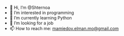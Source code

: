 - 👋 Hi, I’m @Shternoa
- 👀 I’m interested in programming
- 🌱 I’m currently learning Python
- 💞️ I’m looking for a job
- 📫 How to reach me: mamiedov.elman.mo@gmail.com
